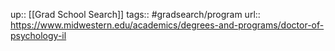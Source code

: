 ---
---
up:: [[Grad School Search]]
tags:: #gradsearch/program 
url:: https://www.midwestern.edu/academics/degrees-and-programs/doctor-of-psychology-il


